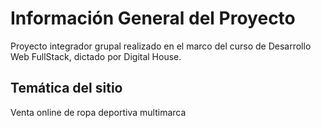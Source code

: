 # Información General del Proyecto

 Proyecto integrador grupal realizado en el marco del curso de Desarrollo Web FullStack, dictado por Digital House.

## Temática del sitio

Venta online de ropa deportiva multimarca

